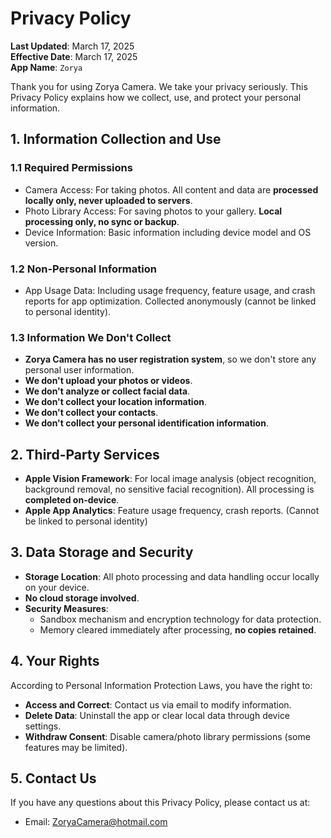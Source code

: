 # Privacy Policy

**Last Updated**: March 17, 2025  
**Effective Date**: March 17, 2025  
**App Name**: `Zorya`

Thank you for using Zorya Camera. We take your privacy seriously. This Privacy Policy explains how we collect, use, and protect your personal information.

## 1. Information Collection and Use
### 1.1 Required Permissions
- Camera Access: For taking photos. All content and data are **processed locally only, never uploaded to servers**.
- Photo Library Access: For saving photos to your gallery. **Local processing only, no sync or backup**.
- Device Information: Basic information including device model and OS version.

### 1.2 Non-Personal Information
- App Usage Data: Including usage frequency, feature usage, and crash reports for app optimization. Collected anonymously (cannot be linked to personal identity).

### 1.3 Information We Don't Collect
- **Zorya Camera has no user registration system**, so we don't store any personal user information.
- **We don't upload your photos or videos**.
- **We don't analyze or collect facial data**.
- **We don't collect your location information**.
- **We don't collect your contacts**.
- **We don't collect your personal identification information**.

## 2. Third-Party Services

- **Apple Vision Framework**: For local image analysis (object recognition, background removal, no sensitive facial recognition). All processing is **completed on-device**.
- **Apple App Analytics**: Feature usage frequency, crash reports. (Cannot be linked to personal identity)

## 3. Data Storage and Security
- **Storage Location**: All photo processing and data handling occur locally on your device.
- **No cloud storage involved**.
- **Security Measures**:
  - Sandbox mechanism and encryption technology for data protection.
  - Memory cleared immediately after processing, **no copies retained**.

## 4. Your Rights
According to Personal Information Protection Laws, you have the right to:
- **Access and Correct**: Contact us via email to modify information.
- **Delete Data**: Uninstall the app or clear local data through device settings.
- **Withdraw Consent**: Disable camera/photo library permissions (some features may be limited).

## 5. Contact Us
If you have any questions about this Privacy Policy, please contact us at:
- Email: ZoryaCamera@hotmail.com
